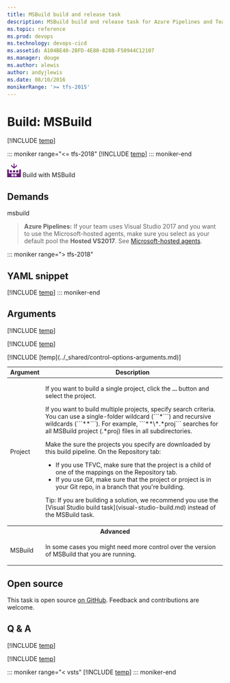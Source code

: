 ```yaml
---
title: MSBuild build and release task
description: MSBuild build and release task for Azure Pipelines and Team Foundation Server (TFS)
ms.topic: reference
ms.prod: devops
ms.technology: devops-cicd
ms.assetid: A104BE40-2BFD-4E80-828B-F50944C12107
ms.manager: douge
ms.author: alewis
author: andyjlewis
ms.date: 08/10/2016
monikerRange: '>= tfs-2015'
---
```


# Build: MSBuild

[!INCLUDE [temp](../../_shared/version-tfs-2015-rtm.md)]

::: moniker range="<= tfs-2018"
[!INCLUDE [temp](../../_shared/concept-rename-note.md)]
::: moniker-end

![](_img/msbuild.png) Build with MSBuild

## Demands

msbuild

> **Azure Pipelines:** If your team uses Visual Studio 2017 and you want to use the Microsoft-hosted agents, make sure you select as your default pool the **Hosted VS2017**. See [Microsoft-hosted agents](../../agents/hosted.md).

::: moniker range="> tfs-2018"
## YAML snippet
[!INCLUDE [temp](../_shared/yaml/MSBuildV1.md)]
::: moniker-end

## Arguments

<table>
<thead>
<tr>
<th>Argument</th>
<th>Description</th>
</tr>
</thead>

<tr>
<td>Project</td>
<td>
<p>If you want to build a single project, click the <strong>...</strong> button and select the project.</p>
<p>If you want to build multiple projects, specify search criteria. You can use a single-folder wildcard (```*```) and recursive wildcards (```**```). For example, ```**\*.*proj``` searches for all MSBuild project (.&#42;proj) files in all subdirectories.</p>
<p>Make the sure the projects you specify are downloaded by this build pipeline. On the Repository tab:</p>
<ul>
<li>
If you use TFVC, make sure that the  project is a child of one of the mappings on the Repository tab.
</li>
<li>If you use Git, make sure that the project or project is in your Git repo, in a branch that you're building.</li>
</ul>
<p>Tip: If you are building a solution, we recommend you use the [Visual Studio build task](visual-studio-build.md) instead of the MSBuild task.</p>
</td>
</tr>

[!INCLUDE [temp](../_shared/msbuild_args.md)]

<tr>
<th style="text-align: center" colspan="2">Advanced</th>
</tr>

[!INCLUDE [temp](../_shared/msbuild_record_project_details_arg.md)]

<tr>
<td>MSBuild</td>
<td>
<p>In some cases you might need more control over the version of MSBuild that you are running.</p>

</td>
</tr>
[!INCLUDE [temp](../_shared/control-options-arguments.md)]
</table>

## Open source

This task is open source [on GitHub](https://github.com/Microsoft/vsts-tasks). Feedback and contributions are welcome.

## Q & A
<!-- BEGINSECTION class="md-qanda" -->

[!INCLUDE [temp](../_shared/msbuild_qa.md)]

[!INCLUDE [temp](../../_shared/qa-agents.md)]

::: moniker range="< vsts"
[!INCLUDE [temp](../../_shared/qa-versions.md)]
::: moniker-end

<!-- ENDSECTION -->
